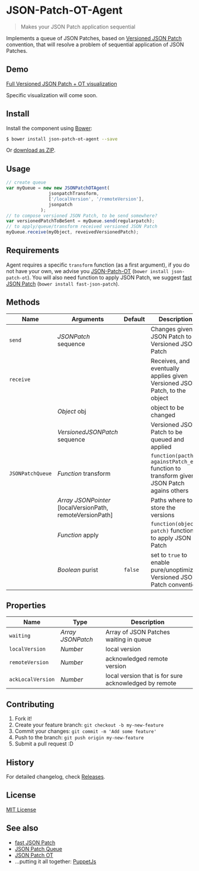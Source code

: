 # JSON-Patch-OT-Agent
> Makes your JSON Patch application sequential

Implements a queue of JSON Patches, based on [Versioned JSON Patch](https://github.com/tomalec/Versioned-JSON-Patch) convention, that will resolve a problem of sequential application of JSON Patches.

## Demo
[Full Versioned JSON Patch + OT visualization](http://tomalec.github.io/PuppetJs-operational-transformation/visualization.html)

Specific visualization will come soon.


## Install

Install the component using [Bower](http://bower.io/):

```sh
$ bower install json-patch-ot-agent --save
```

Or [download as ZIP](https://github.com/PuppetJs/JSON-Patch-OT-Agent/archive/gh-pages.zip).

## Usage

```javascript
// create queue
var myQueue = new new JSONPatchOTAgent(
                jsonpatchTransform,
                ['/localVersion', '/remoteVersion'],
                jsonpatch
             );
// to compose versioned JSON Patch, to be send somewhere?
var versionedPatchToBeSent = myQueue.send(regularpatch);
// to apply/queue/transform received versioned JSON Patch
myQueue.receive(myObject, reveivedVersionedPatch);
```

## Requirements

Agent requires a specific `transform` function (as a first argument), if you do not have your own, we advise you [JSON-Patch-OT](https://github.com/PuppetJs/JSON-Patch-OT) (`bower install json-patch-ot`).
You will also need function to apply JSON Patch, we suggest [fast JSON Patch](https://github.com/Starcounter-Jack/JSON-Patch) (`bower install fast-json-patch`).

## Methods

Name      | Arguments                     | Default | Description
---       | ---                           | ---     | ---
`send`    | *JSONPatch* sequence          |         | Changes given JSON Patch to Versioned JSON Patch
`receive` |                               |         | Receives, and eventually applies given Versioned JSON Patch, to the object
          | *Object* obj                  |         | object to be changed
          | *VersionedJSONPatch* sequence |         | Versioned JSON Patch to be queued and applied
`JSONPatchQueue`  | *Function* transform |         |  `function(pacth, againstPatch_es)` function to transform given JSON Patch agains others
                  | *Array* *JSONPointer* [localVersionPath, remoteVersionPath] |         | Paths where to store the versions
                  | *Function* apply     |         | `function(object, patch)` function to apply JSON Patch
                  | *Boolean* purist     | `false` | set to `true` to enable pure/unoptimized Versioned JSON Patch convention

## Properties

Name      | Type                          | Description
---       | ---                           | ---
`waiting` | *Array* *JSONPatch*           | Array of JSON Patches waiting in queue
`localVersion` | *Number*           | local version
`remoteVersion` | *Number*           | acknowledged remote version
`ackLocalVersion` | *Number*           | local version that is for sure acknowledged by remote

## Contributing

1. Fork it!
2. Create your feature branch: `git checkout -b my-new-feature`
3. Commit your changes: `git commit -m 'Add some feature'`
4. Push to the branch: `git push origin my-new-feature`
5. Submit a pull request :D

## History

For detailed changelog, check [Releases](https://github.com/PuppetJs/JSON-Patch-OT-Agent/releases).

## License

[MIT License](http://opensource.org/licenses/MIT)

## See also
- [fast JSON Patch](https://github.com/Starcounter-Jack/JSON-Patch)
- [JSON Patch Queue](https://github.com/PuppetJs/JSON-Patch-Queue)
- [JSON Patch OT](https://github.com/PuppetJs/JSON-Patch-OT)
- ...putting it all together: [PuppetJs](https://github.com/PuppetJs/PuppetJs)
